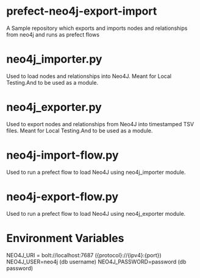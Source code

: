 # prefect-neo4j-export-import
A Sample repository which exports and imports nodes and relationships from neo4j and runs as prefect flows

# neo4j_importer.py
Used to load nodes and relationships into Neo4J. Meant for Local Testing.And to be used as a module.
# neo4j_exporter.py
Used to export nodes and relationships from Neo4J into timestamped TSV files. Meant for Local Testing.And to be used as a module.

# neo4j-import-flow.py
Used to run a prefect flow to load Neo4J using neo4j_importer module.

# neo4j-export-flow.py
Used to run a prefect flow to load Neo4J using neo4j_exporter module.

# Environment Variables
NEO4J_URI = bolt://localhost:7687 ({protocol}://{ipv4}:{port})
NEO4J_USER=neo4j (db username)
NEO4J_PASSWORD=password (db password)

